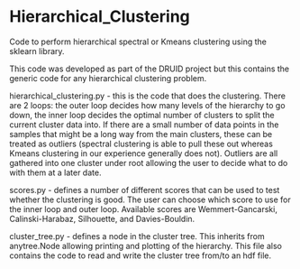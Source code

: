 # Hierarchical_Clustering
Code to perform hierarchical spectral or Kmeans clustering using the sklearn library.

This code was developed as part of the DRUID project but this contains the generic code for any hierarchical clustering problem.

hierarchical_clustering.py - this is the code that does the clustering. There are 2 loops: the outer loop decides how many levels of the hierarchy to go down, the inner loop decides the optimal number of clusters to split the current cluster data into. If there are a small number of data points in the samples that might be a long way from the main clusters, these can be treated as outliers (spectral clustering is able to pull these out whereas Kmeans clustering in our experience generally does not). Outliers are all gathered into one cluster under root allowing the user to decide what to do with them at a later date.

scores.py - defines a number of different scores that can be used to test whether the clustering is good. The user can choose which score to use for the inner loop and outer loop. Available scores are Wemmert-Gancarski, Calinski-Harabaz, Silhouette, and Davies-Bouldin.

cluster_tree.py - defines a node in the cluster tree. This inherits from anytree.Node allowing printing and plotting of the hierarchy. This file also contains the code to read and write the cluster tree from/to an hdf file.
